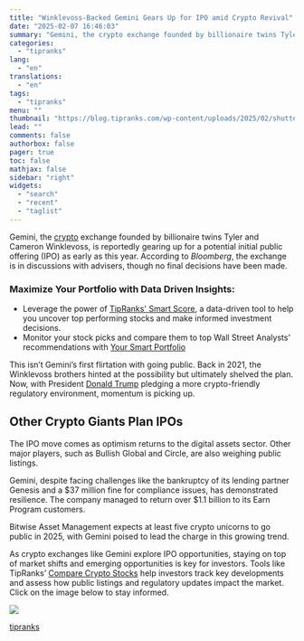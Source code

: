 ```yaml
---
title: "Winklevoss-Backed Gemini Gears Up for IPO amid Crypto Revival"
date: "2025-02-07 16:46:03"
summary: "Gemini, the crypto exchange founded by billionaire twins Tyler and Cameron Winklevoss, is reportedly gearing up for a potential initial public offering (IPO) as early as this year. According to Bloomberg, the exchange is in discussions with advisers, though no final decisions have been made.Maximize Your Portfolio with Data Driven..."
categories:
  - "tipranks"
lang:
  - "en"
translations:
  - "en"
tags:
  - "tipranks"
menu: ""
thumbnail: "https://blog.tipranks.com/wp-content/uploads/2025/02/shutterstock_1382563424-750x406.jpg"
lead: ""
comments: false
authorbox: false
pager: true
toc: false
mathjax: false
sidebar: "right"
widgets:
  - "search"
  - "recent"
  - "taglist"
---
```


Gemini, the [crypto](https://www.tipranks.com/cryptocurrency) exchange founded by billionaire twins Tyler and Cameron Winklevoss, is reportedly gearing up for a potential initial public offering (IPO) as early as this year. According to *Bloomberg*, the exchange is in discussions with advisers, though no final decisions have been made.

### Maximize Your Portfolio with Data Driven Insights:

* Leverage the power of [TipRanks' Smart Score](https://www.tipranks.com/screener/top-smart-score-stocks), a data-driven tool to help you uncover top performing stocks and make informed investment decisions.
* Monitor your stock picks and compare them to top Wall Street Analysts' recommendations with  [Your Smart Portfolio](https://www.tipranks.com/smart-portfolio/holdings)

This isn’t Gemini’s first flirtation with going public. Back in 2021, the Winklevoss brothers hinted at the possibility but ultimately shelved the plan. Now, with President [Donald Trump](https://www.tipranks.com/stocks/djt) pledging a more crypto-friendly regulatory environment, momentum is picking up.

**Other Crypto Giants Plan IPOs**
---------------------------------

The IPO move comes as optimism returns to the digital assets sector. Other major players, such as Bullish Global and Circle, are also weighing public listings.

Gemini, despite facing challenges like the bankruptcy of its lending partner Genesis and a $37 million fine for compliance issues, has demonstrated resilience. The company managed to return over $1.1 billion to its Earn Program customers.

Bitwise Asset Management expects at least five crypto unicorns to go public in 2025, with Gemini poised to lead the charge in this growing trend.

As crypto exchanges like Gemini explore IPO opportunities, staying on top of market shifts and emerging opportunities is key for investors. Tools like TipRanks’ [Compare Crypto Stocks](https://www.tipranks.com/compare-stocks/cryptocurrency) help investors track key developments and assess how public listings and regulatory updates impact the market. Click on the image below to stay informed.

[![](https://blog.tipranks.com/wp-content/uploads/2025/02/Screenshot-2025-02-07-at-14.12.47-1024x491.png)](https://www.tipranks.com/compare-stocks/cryptocurrency)

[tipranks](https://tipranks.com/news/winklevoss-backed-gemini-gears-up-for-ipo-amid-crypto-revival)
